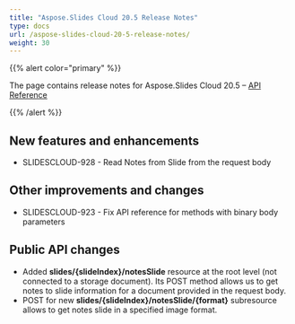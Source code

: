 ```yaml
---
title: "Aspose.Slides Cloud 20.5 Release Notes"
type: docs
url: /aspose-slides-cloud-20-5-release-notes/
weight: 30
---
```


{{% alert color="primary" %}} 

The page contains release notes for Aspose.Slides Cloud 20.5 – [API Reference](https://apireference.aspose.cloud/slides/)

{{% /alert %}} 
## **New features and enhancements**
- SLIDESCLOUD-928 - Read Notes from Slide from the request body
## **Other improvements and changes**
- SLIDESCLOUD-923 - Fix API reference for methods with binary body parameters
## **Public API changes**
- Added **slides/{slideIndex}/notesSlide** resource at the root level (not connected to a storage document). Its POST method allows us to get notes to slide information for a document provided in the request body.
- POST for new **slides/{slideIndex}/notesSlide/{format}** subresource allows to get notes slide in a specified image format.
